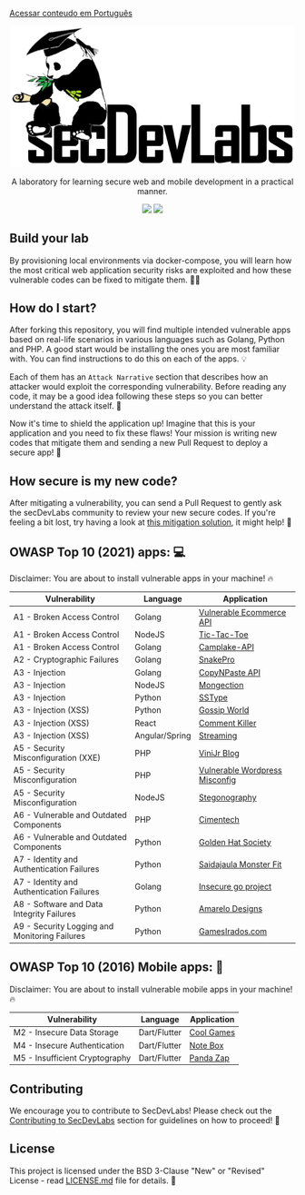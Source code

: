 [Acessar conteudo em Português](READE_PT_BR.md) 

<p align="center">
  <img src="images/secDevLabs-logo.png" allign="center" height=""/>
  <!-- logo font: Agency FB Bold Condensed -->
</p>

<p align="center">
A laboratory for learning secure web and mobile development in a practical manner.
</p>

<p align="center">
<a href="https://github.com/globocom/secDevLabs/blob/master/docs/CONTRIBUTING.md"><img src="https://img.shields.io/badge/PRs-Welcome-brightgreen"/></a>
<a href="https://gitter.im/secDevLabs/community"><img src="https://badges.gitter.im/secDevLabs/community.svg"/></a>
</p>

## Build your lab

By provisioning local environments via docker-compose, you will learn how the most critical web application security risks are exploited and how these vulnerable codes can be fixed to mitigate them. 👩‍💻

## How do I start?

After forking this repository, you will find multiple intended vulnerable apps based on real-life scenarios in various languages such as Golang, Python and PHP. A good start would be installing the ones you are most familiar with. You can find instructions to do this on each of the apps. 💡

Each of them has an `Attack Narrative` section that describes how an attacker would exploit the corresponding vulnerability. Before reading any code, it may be a good idea following these steps so you can better understand the attack itself. 💉

Now it's time to shield the application up! Imagine that this is your application and you need to fix these flaws! Your mission is writing new codes that mitigate them and sending a new Pull Request to deploy a secure app! 🔐

## How secure is my new code?

After mitigating a vulnerability, you can send a Pull Request to gently ask the secDevLabs community to review your new secure codes. If you're feeling a bit lost, try having a look at [this mitigation solution](https://github.com/globocom/secDevLabs/pull/29), it might help! 🚀

## OWASP Top 10 (2021) apps: 💻

Disclaimer: You are about to install vulnerable apps in your machine! 🔥

| Vulnerability                                 | Language       | Application                                                                    |
| --------------------------------------------- | -------------- | ------------------------------------------------------------------------------ |
| A1 - Broken Access Control                    | Golang         | [Vulnerable Ecommerce API](owasp-top10-2021-apps/a1/ecommerce-api)             |
| A1 - Broken Access Control                    | NodeJS         | [Tic-Tac-Toe](owasp-top10-2021-apps/a1/tictactoe)                              |
| A1 - Broken Access Control                    | Golang         | [Camplake-API](owasp-top10-2021-apps/a1/camplake-api)                          |
| A2 - Cryptographic Failures                   | Golang         | [SnakePro](owasp-top10-2021-apps/a2/snake-pro)                                 |
| A3 - Injection                                | Golang         | [CopyNPaste API](owasp-top10-2021-apps/a3/copy-n-paste)                        |
| A3 - Injection                                | NodeJS         | [Mongection](owasp-top10-2021-apps/a3/mongection)                              |
| A3 - Injection                                | Python         | [SSType](owasp-top10-2021-apps/a3/sstype)                                      |
| A3 - Injection (XSS)                          | Python         | [Gossip World](owasp-top10-2021-apps/a3/gossip-world)                          |
| A3 - Injection (XSS)                          | React          | [Comment Killer](owasp-top10-2021-apps/a3/comment-killer)                      |
| A3 - Injection (XSS)                          | Angular/Spring | [Streaming](owasp-top10-2021-apps/a3/streaming)                                |
| A5 - Security Misconfiguration (XXE)          | PHP            | [ViniJr Blog](owasp-top10-2021-apps/a5/vinijr-blog)                            |
| A5 - Security Misconfiguration                | PHP            | [Vulnerable Wordpress Misconfig](owasp-top10-2021-apps/a5/misconfig-wordpress) |
| A5 - Security Misconfiguration                | NodeJS         | [Stegonography](owasp-top10-2021-apps/a5/stegonography)                        |
| A6 - Vulnerable and Outdated Components       | PHP            | [Cimentech](owasp-top10-2021-apps/a6/cimentech)                                |
| A6 - Vulnerable and Outdated Components       | Python         | [Golden Hat Society](owasp-top10-2021-apps/a6/golden-hat)                      |
| A7 - Identity and Authentication Failures     | Python         | [Saidajaula Monster Fit](owasp-top10-2021-apps/a7/saidajaula-monster)          |
| A7 - Identity and Authentication Failures     | Golang         | [Insecure go project](owasp-top10-2021-apps/a7/insecure-go-project)            |
| A8 - Software and Data Integrity Failures     | Python         | [Amarelo Designs](owasp-top10-2021-apps/a8/amarelo-designs)                    |
| A9 - Security Logging and Monitoring Failures | Python         | [GamesIrados.com](owasp-top10-2021-apps/a9/games-irados)                       |

## OWASP Top 10 (2016) Mobile apps: 📲

Disclaimer: You are about to install vulnerable mobile apps in your machine! 🔥

| Vulnerability                  | Language     | Application                                         |
| ------------------------------ | ------------ | --------------------------------------------------- |
| M2 - Insecure Data Storage     | Dart/Flutter | [Cool Games](owasp-top10-2016-mobile/m2/cool_games) |
| M4 - Insecure Authentication   | Dart/Flutter | [Note Box](owasp-top10-2016-mobile/m4/note-box)     |
| M5 - Insufficient Cryptography | Dart/Flutter | [Panda Zap](owasp-top10-2016-mobile/m5/panda_zap)   |

## Contributing

We encourage you to contribute to SecDevLabs! Please check out the [Contributing to SecDevLabs](/docs/CONTRIBUTING.md) section for guidelines on how to proceed! 🎉

## License

This project is licensed under the BSD 3-Clause "New" or "Revised" License - read [LICENSE.md](LICENSE.md) file for details. 📖
